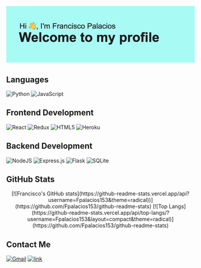 <!--  <h1 align="center">My name is Francisco Palacios</h1>
 <h2 align="center"> 👋 Welcome to my profile! 👋</h2> 
 -->
![Header](https://github.com/Fpalacios153/Fpalacios153/blob/main/header.png?raw=true)

## Languages
![Python](https://img.shields.io/badge/python-3670A0?style=for-the-badge&logo=python&logoColor=ffdd54)
![JavaScript](https://img.shields.io/badge/javascript-%23323330.svg?style=for-the-badge&logo=javascript&logoColor=%23F7DF1E)
## Frontend Development
![React](https://img.shields.io/badge/react-%2320232a.svg?style=for-the-badge&logo=react&logoColor=%2361DAFB)
![Redux](https://img.shields.io/badge/redux-%23593d88.svg?style=for-the-badge&logo=redux&logoColor=white)
![HTML5](https://img.shields.io/badge/html5-%23E34F26.svg?style=for-the-badge&logo=html5&logoColor=white)
![Heroku](https://img.shields.io/badge/heroku-%23430098.svg?style=for-the-badge&logo=heroku&logoColor=white)

## Backend Development 
![NodeJS](https://img.shields.io/badge/node.js-6DA55F?style=for-the-badge&logo=node.js&logoColor=white)
![Express.js](https://img.shields.io/badge/express.js-%23404d59.svg?style=for-the-badge&logo=express&logoColor=%2361DAFB)
![Flask](https://img.shields.io/badge/flask-%23000.svg?style=for-the-badge&logo=flask&logoColor=white)
![SQLite](https://img.shields.io/badge/sqlite-%2307405e.svg?style=for-the-badge&logo=sqlite&logoColor=white)
## GitHub Stats
<div align="center">
[![Francisco's GitHub stats](https://github-readme-stats.vercel.app/api?username=Fpalacios153&theme=radical))](https://github.com/Fpalacios153/github-readme-stats)
[![Top Langs](https://github-readme-stats.vercel.app/api/top-langs/?username=Fpalacios153&layout=compact&theme=radical)](https://github.com/Fpalacios153/github-readme-stats)
</div>


## Contact Me 
[![Gmail](https://img.shields.io/badge/Gmail-D14836?style=for-the-badge&logo=gmail&logoColor=white)](mailto:francisco.palacios.jav@gmail.com)
[![link](https://img.shields.io/badge/LinkedIn-0077B5?style=for-the-badge&logo=linkedin&logoColor=white)](https://www.linkedin.com/in/francisco-palacios-783619253/)






<!--
**Fpalacios153/Fpalacios153** is a ✨ _special_ ✨ repository because its `README.md` (this file) appears on your GitHub profile.

Here are some ideas to get you started:



- 🔭 I’m currently working on ...
- 🌱 I’m currently learning ...
- 👯 I’m looking to collaborate on ...
- 🤔 I’m looking for help with ...
- 💬 Ask me about ...
- 📫 How to reach me: ...
- 😄 Pronouns: ...
- ⚡ Fun fact: ...
-->
[LinkedInpic]: https://img.shields.io/badge/LinkedIn-0077B5?style=for-the-badge&logo=linkedin&logoColor=white
[LinkedIn-url]:  https://www.linkedin.com/in/francisco-palacios-783619253/
